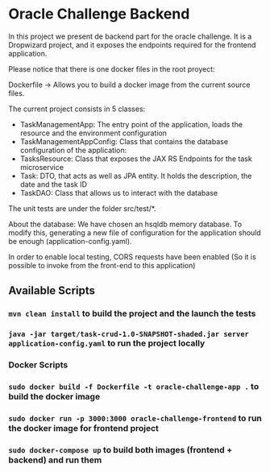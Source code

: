 # Oracle Challenge Backend

In this project we present de backend part for the oracle challenge. It is a Dropwizard project, and it 
exposes the endpoints required for the frontend application.

Please notice that there is one docker files in the root proyect:

Dockerfile -> Allows you to build a docker image from the current source files.

The current project consists in 5 classes:

- TaskManagementApp: The entry point of the application, loads the resource and the environment configuration
- TaskManagementAppConfig: Class that contains the database configuration of the application:
- TasksResource: Class that exposes the JAX RS Endpoints for the task microservice
- Task: DTO, that acts as well as JPA entity. It holds the description, the date and the task ID
- TaskDAO: Class that allows us to interact with the database

The unit tests are under the folder src/test/*.

About the database: We have chosen an hsqldb memory database. To modify this, generating a new file of 
configuration for the application should be enough (application-config.yaml).

In order to enable local testing, CORS requests have been enabled (So it is possible to invoke from the front-end to this application)

## Available Scripts

### `mvn clean install` to build the project and the launch the tests

### `java -jar target/task-crud-1.0-SNAPSHOT-shaded.jar server application-config.yaml` to run the project locally

### Docker Scripts

### `sudo docker build -f Dockerfile -t oracle-challenge-app .` to build the docker image

### `sudo docker run -p 3000:3000 oracle-challenge-frontend` to run the docker image for frontend project

### `sudo docker-compose up` to build both images (frontend + backend) and run them
